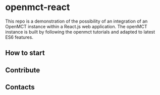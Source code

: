 # openmct-react

This repo is a demonstration of the possibility of an integration of an OpenMCT instance within a React.js web application. The openMCT instance is built by following the openmct tutorials and adapted to latest ES6 features.

## How to start

## Contribute

## Contacts
